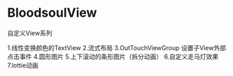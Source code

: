 # BloodsoulView
自定义View系列

1.线性变换颜色的TextView
2.流式布局
3.OutTouchViewGroup 设置子View外部点击事件
4.圆形图片
5.上下滚动的条形图片（拆分动画）
6.自定义走马灯效果
7.lottie动画
